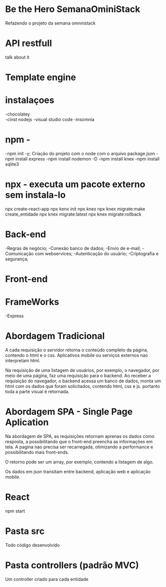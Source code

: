 # Be the Hero SemanaOminiStack
Refazendo o projeto da semana omnnistack

# API restfull
talk about it

# Template engine


# instalaçoes 
-chocolatey     
-cinst nodejs
-visual studio code
-insomnia
# npm - 
-npm init -y; Criação do projeto com o node com o arquivo package.json
-npm install express
-npm install nodemon -D
-npm install knex
-npm install sqlite3

# npx - executa um pacote externo sem instala-lo
npx create-react-app
npx kenx init
npx knex
    npx knex migrate:make create_entidade
    npx knex migrate:latest
    npx knex migrate:rollback

# Back-end
-Regras de negócio;
-Conexão banco de dados;
-Envio de e-mail;
-Comunicação com webservices;
-Autenticação do usuário;
-Criptografia e segurança;

# Front-end

# FrameWorks
-Express

# Abordagem Tradicional
A cada requisição o servidor retorna o conteúdo completo da página, contendo o html e o css. Aplicativos mobile ou serviços externos nao interpretam html.

Na requisição de uma listagem de usuários, por exemplo, o navegador, por meio de uma página, faz uma requisição para o backend. Ao receber a requisição do navegador, o backend acessa um banco de dados, monta um html com os dados que foram solicitados, contendo html, css e js. portanto toda a parte visual é retornada.

# Abordagem SPA - Single Page Aplication
Na abordagem de SPA, as requisições retornam aprenas os dados como resposta, a possibilitando que o front-end preencha as informações em tela.
A pagina nao precisa ser recarregada, otimizando a performance e possibilitando mais front-ends.

O retorno pode ser um array, por exemplo, contendo a listagem de algo.

Os dados em json transitam entre backend, aplicação web e aplicação mobile.

# React
npm start


# Pasta src
Todo código desenvolvido

# Pasta controllers (padrão MVC)
Um controller criado para cada entidade